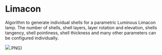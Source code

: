 # Limacon
Algorithm to generate individual shells for a parametric Luminous Limacon lamp. The number of shells, shell layers, layer rotation and elevation, shells tangency, shell pointiness, shell thickness and many other parameters can be configured individually.

![](https://github.com/LasseBoerresen/Limacon/blob/master//Ready%20to%20print%20shells_2).PNG)
